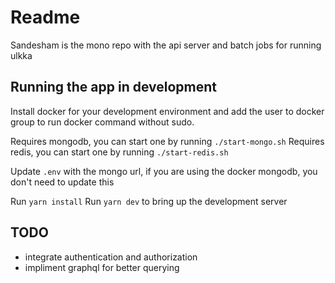 # Readme

Sandesham is the mono repo with the api server and batch jobs for
running ulkka

## Running the app in development

Install docker for your development environment and add the user to docker
group to run docker command without sudo.

Requires mongodb, you can start one by running `./start-mongo.sh`
Requires redis, you can start one by running `./start-redis.sh`

Update `.env` with the mongo url, if you are using the 
docker mongodb, you don't need to update this

Run `yarn install`
Run `yarn dev` to bring up the development server


## TODO
- integrate authentication and authorization
- impliment graphql for better querying
